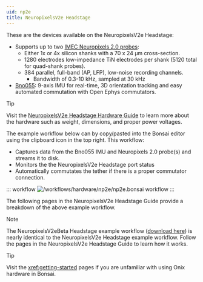```yaml
---
uid: np2e
title: NeuropixelsV2e Headstage
---
```


These are the devices available on the NeuropixelsV2e Headstage:

- Supports up to two [IMEC Neuropixels 2.0 probes](xref:np2e_npv2e):
    - Either 1x or 4x silicon shanks with a 70 x 24 µm cross-section.
    - 1280 electrodes low-impedance TiN electrodes per shank (5120 total for quad-shank probes).
    - 384 parallel, full-band (AP, LFP), low-noise recording channels.
        - Bandwidth of 0.3-10 kHz, sampled at 30 kHz
- [Bno055](xref:np2e_bno055): 9-axis IMU for real-time, 3D orientation tracking and easy automated commutation with Open Ephys commutators.

> [!TIP]
> Visit the [NeuropixelsV2e Headstage Hardware Guide](https://open-ephys.github.io/onix-docs/Hardware%20Guide/Headstages/headstage-neuropix-2e.html) to learn more about the hardware such as weight, dimensions, and proper power voltages.

The example workflow below can by copy/pasted into the Bonsai editor using the clipboard icon in the top right. This workflow:
- Captures data from the Bno055 IMU and Neuropixels 2.0 probe(s) and streams it to disk.
- Monitors the the NeuropixelsV2e Headstage port status
- Automatically commutates the tether if there is a proper commutator connection. 

::: workflow
![/workflows/hardware/np2e/np2e.bonsai workflow](../../../workflows/hardware/np2e/np2e.bonsai)
:::

The following pages in the NeuropixelsV2e Headstage Guide provide a breakdown of the above example workflow.

> [!NOTE]
> The NeuropixelsV2eBeta Headstage example workflow (<a href="~/workflows/hardware/np2ebeta.bonsai" download>download here</a>) is nearly identical to the NeuropixelsV2e Headstage example workflow. Follow the pages in the NeuropixelsV2e Headstage Guide to learn how it works.

> [!TIP]
> Visit the <xref:getting-started> pages if you are unfamiliar with using Onix hardware in Bonsai.
